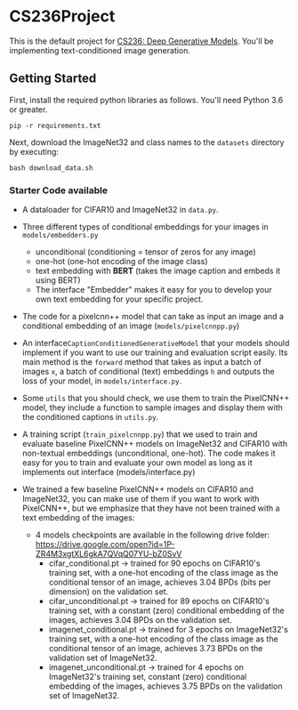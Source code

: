 # CS236Project

This is the default project for [CS236: Deep Generative Models](https://deepgenerativemodels.github.io/). You'll be implementing text-conditioned image generation.

## Getting Started

First, install the required python libraries as follows. You'll need Python 3.6 or greater.

```
pip -r requirements.txt
```

Next, download the ImageNet32 and class names to the `datasets` directory by executing:

```
bash download_data.sh
```

### Starter Code available

-  A dataloader for CIFAR10 and ImageNet32 in `data.py`.
- Three different types of conditional embeddings for your images in `models/embedders.py`
  - unconditional (conditioning = tensor of zeros for any image)
  - one-hot (one-hot encoding of the image class)
  - text embedding with **BERT** (takes the image caption and embeds it using BERT)
  - The interface "Embedder" makes it easy for you to develop your own text embedding for your specific project.

- The code for a pixelcnn++ model that can take as input an image and a conditional embedding of an image (`models/pixelcnnpp.py`)
- An interface`CaptionConditionedGenerativeModel` that your models should implement if you want to use our training and evaluation script easily. Its main method is the `forward` method that takes as input a batch of images `x`, a batch of conditional (text) embeddings `h` and outputs the loss of your model, in `models/interface.py`.
- Some `utils` that you should check, we use them to train the PixelCNN++ model, they include a function to sample images and display them with the conditioned captions in `utils.py`.
- A training script (`train_pixelcnnpp.py`) that we used to train and evaluate baseline PixelCNN++ models on ImageNet32 and CIFAR10 with non-textual embeddings (unconditional, one-hot). The code makes it easy for you to train and evaluate your own model as long as it implements out interface (models/interface.py)
- We trained a few baseline PixelCNN++ models on CIFAR10 and ImageNet32, you can make use of them if you want to work with PixelCNN++, but we emphasize that they have not been trained with a text embedding of the images:
  - 4 models checkpoints are available in the following drive folder: https://drive.google.com/open?id=1P-ZR4M3xgtXL6gkA7QVqQ07YU-bZ0SvV
    - cifar_conditional.pt -> trained for 90 epochs on CIFAR10's training set, with a one-hot encoding of the class image as the conditional tensor of an image, achieves 3.04 BPDs (bits per dimension) on the validation set.
    - cifar_unconditional.pt -> trained for 89 epochs on CIFAR10's training set, with a constant (zero) conditional embedding of the images, achieves 3.04 BPDs on the validation set.
    - imagenet_conditional.pt ->  trained for 3 epochs on ImageNet32's training set, with a one-hot encoding of the class image as the conditional tensor of an image, achieves 3.73 BPDs on the validation set of ImageNet32.
    - imagenet_unconditional.pt ->  trained for 4 epochs on ImageNet32's training set, constant (zero) conditional embedding of the images, achieves 3.75 BPDs on the validation set of ImageNet32.



